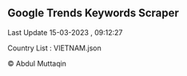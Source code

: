 

## Google Trends Keywords Scraper 
 
Last Update 15-03-2023 , 09:12:27

Country List :
VIETNAM.json



© Abdul Muttaqin 
